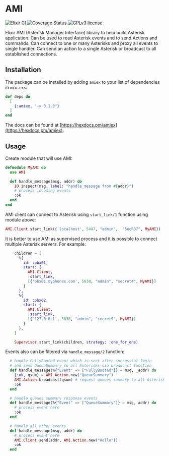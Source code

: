 # AMI
[![Elixir CI](https://github.com/staskobzar/amiex/actions/workflows/elixir.yml/badge.svg)](https://github.com/staskobzar/amiex/actions/workflows/elixir.yml)
[![Coverage Status](https://coveralls.io/repos/github/staskobzar/amiex/badge.svg?branch=master)](https://coveralls.io/github/staskobzar/amiex?branch=master)
[![GPLv3 license](https://img.shields.io/badge/License-GPLv3-blue.svg)](https://github.com/staskobzar/exfastagi/blob/master/LICENSE)

Elixir AMI (Asterisk Manager Interface) library to help build Asterisk application.
Can be used to read Asterisk events and to send Actions and commands.
Can connect to one or many Asterisks and proxy all events to single handler.
Can send an action to a single Asterisk or broadcast to all established connections.

## Installation

The package can be installed by adding `amiex` to your list of dependencies in `mix.exs`:

```elixir
def deps do
  [
    {:amiex, "~> 0.1.0"}
  ]
end
```

The docs can be found at [https://hexdocs.pm/amiex](https://hexdocs.pm/amiex).

## Usage

Create module that will use AMI:
```elixir
defmodule MyAMI do
  use AMI

  def handle_message(msg, addr) do
    IO.inspect(msg, label: "handle_message from #{addr}")
    # process incoming events
    :ok
  end
end
```

AMI client can connect to Asterisk using ```start_link/1``` function using module above:

```elixir
AMI.Client.start_link({'localhost', 5447, "admin",  "5ecR37", MyAMI})
```

It is better to use AMI as supervised process and it is possible to connect
multiple Asterisk servers. For example:

```elixir
    children = [
      %{
        id: :pbx01,
        start: {
          AMI.Client,
          :start_link,
          [{'pbx01.myphones.com', 5038, "admin", "secret4", MyAMI}]
        }
      },
      %{
        id: :pbx02,
        start: {
          AMI.Client,
          :start_link,
          [{'127.0.0.1', 5038, "admin", "secret9", MyAMI}]
        }
      },
    ]

    Supervisor.start_link(children, strategy: :one_for_one)
```

Events also can be filtered via ```handle_message/2``` function:

```elixir
  # handle FullyBooted event which is sent after successful login
  # and send QueueSummary to all Asterisks via broadcast function
  def handle_message(%{"Event" => ["FullyBooted"]} = msg, _addr) do
    {:ok, qsum} = AMI.Action.new("QueueSummary")
    AMI.Action.broadcast(qsum) # request queues summary to all Asterisks
    :ok
  end

  # handle queues summary response events
  def handle_message(%{"Event" => ["QueueSummary"]} = msg, addr) do
    # process event here
    :ok
  end

  # handle all other events
  def handle_message(msg, addr) do
    # process event here
    AMI.Client.send(addr, AMI.Action.new("Hello"))
    :ok
  end
```
